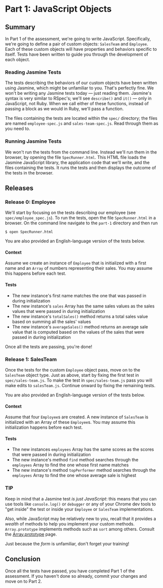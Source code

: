 # Part 1: JavaScript Objects
## Summary

In Part 1 of the assessment, we're going to write JavaScript.  Specifically,
we're going to define a pair of custom objects:  `SalesTeam` and `Employee`.
Each of these custom objects will have properties and behaviors specific to
itself.  Tests have been written to guide you through the development of each
object.

### Reading Jasmine Tests

The tests describing the behaviors of our custom objects have been written
using Jasmine, which might be unfamiliar to you.  That's perfectly fine.  We
won't be writing any Jasmine tests today &mdash; just reading them.  Jasmine's
syntax is very similar to RSpec's; we'll see `describe()` and `it()` &mdash;
only in JavaScript, not Ruby.  When we call either of these functions, instead
of passing a block as we would in Ruby, we'll pass a function.

The files containing the tests are located within the `spec/` directory; the
files are named `employee-spec.js` and `sales-team-spec.js`.  Read through them
as you need to.

### Running Jasmine Tests

We won't run the tests from the command line.  Instead we'll run them in the
browser, by opening the file `SpecRunner.html`.  This HTML file loads the
Jasmine JavaScript library, the application code that we'll write, and the
files containing the tests.  It runs the tests and then displays the outcome of
the tests in the browser.

## Releases

### Release 0: Employee

We'll start by focusing on the tests describing our employee (see
`spec/employee_spec.js`).  To run the tests, open the file `SpecRunner.html` in
a browser. On the command line navigate to the `part-1` directory and then run

```
$ open SpecRunner.html
```

You are also provided an English-language version of the tests below.

#### Context

Assume we create an instance of `Employee` that is initialized with a first name
and an `Array` of numbers representing their sales. You may assume this
happens before each test.

#### Tests

* The new instance's first name matches the one that was passed in during initialization
* The new instance's `sales` Array has the same sales values as the sales values that were passed in during initialization
* The new instance's `totalSales()` method returns a total sales value based on summing all the sales' values
* The new instance's `averageSales()` method returns an average sale value that is computed based on the values of the sales that were passed in during initialization

Once all the tests are passing, you're done!

### Release 1: SalesTeam

Once the tests for the custom `Employee` object pass, move on to the
`SalesTeam` object type.  Just as above, start by fixing the first test in
`spec/sales-team.js`. To make the test in `spec/sales-team.js` pass you will
make edits to `salesTeam.js`. Continue onward by fixing the remaining tests.

You are also provided an English-language version of the tests below.

#### Context

Assume that four `Employee`s are created. A new instance of `SalesTeam` is
initialized with an Array of these `Employee`s.  You may assume this
initialization happens before each test.

#### Tests

* The new instances `employees` Array has the same scores as the scores that were passed in during initialization
* The new instance's method `find` method searches through the `employees` Array to find the one whose first name matches
* The new instance's method `topPerformer` method searches through the `employees` Array to find the one whose average sale is highest

### TIP

Keep in mind that a Jasmine test _is just JavaScript_: this means that you can
use tools like `console.log()` or `debugger` or any of your Chrome dev tools to
"get inside" the test or inside your `Employee` or `SalesTeam` implementations.

Also, while JavaScript may be relatively new to you, recall that it provides
a _wealth_ of methods to help you implement your custom methods.  `Array.prototype`
implements methods such as `sort` among others.  Consult the
[Array.prototype][proto] page.

Just because the _form_ is unfamiliar, don't forget your training!

## Conclusion

Once all the tests have passed, you have completed Part 1 of the assessment. If
you haven't done so already, commit your changes and move on to Part 2.

[proto]: https://developer.mozilla.org/en-US/docs/Web/JavaScript/Reference/Global_Objects/Array/prototype
